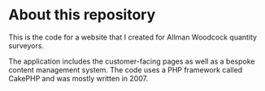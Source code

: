 About this repository
====

This is the code for a website that I created for Allman Woodcock quantity
surveyors.

The application includes the customer-facing pages as well as a bespoke content
management system. The code uses a PHP framework called CakePHP and was mostly
written in 2007.
